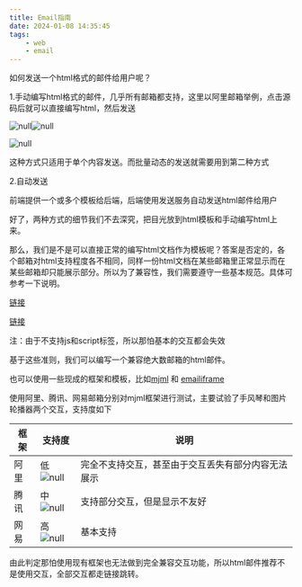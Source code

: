 ```yaml
---
title: Email指南
date: 2024-01-08 14:35:45
tags:
    - web
    - email
---
```


如何发送一个html格式的邮件给用户呢？

1.手动编写html格式的邮件，几乎所有邮箱都支持，这里以阿里邮箱举例，点击源码后就可以直接编写html，然后发送

![null](https://s2.loli.net/2024/01/08/HqQbn19Fxl25NTJ.png)![null](https://s2.loli.net/2024/01/08/D9S1odvlCApcP28.png)

![null](https://s2.loli.net/2024/01/08/KAUL6Zv1OMCWiTG.png)

这种方式只适用于单个内容发送。而批量动态的发送就需要用到第二种方式

2.自动发送

前端提供一个或多个模板给后端，后端使用发送服务自动发送html邮件给用户

好了，两种方式的细节我们不去深究，把目光放到html模板和手动编写html上来。

那么，我们是不是可以直接正常的编写html文档作为模板呢？答案是否定的，各个邮箱对html支持程度各不相同，同样一份html文档在某些邮箱里正常显示而在某些邮箱却只能展示部分。所以为了兼容性，我们需要遵守一些基本规范。具体可参考一下说明。

[链接](http://www.ruanyifeng.com/blog/2013/06/html_email.html)

[链接](https://www.cnblogs.com/yjzhu/archive/2012/11/05/2755155.html)

注：由于不支持js和script标签，所以那怕基本的交互都会失效

基于这些准则，我们可以编写一个兼容绝大数邮箱的html邮件。

也可以使用一些现成的框架和模板，比如[mjml](https://mjml.io/) 和 [emailiframe](https://emailframe.work/)

使用阿里、腾讯、网易邮箱分别对mjml框架进行测试，主要试验了手风琴和图片轮播器两个交互，支持度如下

| 框架 | 支持度                                                       | 说明                                               |
| ---- | ------------------------------------------------------------ | -------------------------------------------------- |
| 阿里 | 低![null](https://s2.loli.net/2024/01/08/ARlS7fEG9srIdzX.png) | 完全不支持交互，甚至由于交互丢失有部分内容无法展示 |
| 腾讯 | 中![null](https://s2.loli.net/2024/01/08/up1s4Teo6OHKzbt.png) | 支持部分交互，但是显示不友好                       |
| 网易 | 高![null](https://s2.loli.net/2024/01/08/5L9VIUPqkhrTJAb.png) | 基本支持                                           |

由此判定那怕使用现有框架也无法做到完全兼容交互功能，所以html邮件推荐不是使用交互，全部交互都走链接跳转。